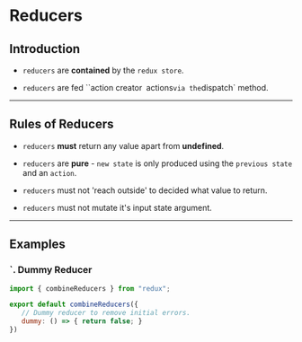  # Reducers

 ## Introduction

* `reducers` are __contained__ by the `redux store`.

* `reducers` are fed ``action creator` `actions` via the `dispatch` method.

---

## Rules of Reducers

* `reducers` __must__ return any value apart from __undefined__.

* `reducers` are __pure__ - `new state` is only produced using the `previous state` and an `action`.

* `reducers` must not 'reach outside' to decided what value to return.

* `reducers` must not mutate it's input state argument.

---

 ## Examples

 ### `. Dummy Reducer

 ```javascript
import { combineReducers } from "redux";

export default combineReducers({
    // Dummy reducer to remove initial errors.
    dummy: () => { return false; }
})
 ```
